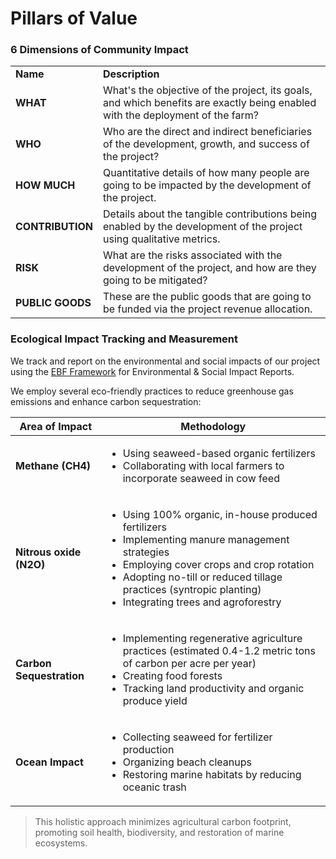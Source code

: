 # Pillars of Value

### 6 Dimensions of Community Impact

|                  |                                                                                                                               |
| ---------------- | ----------------------------------------------------------------------------------------------------------------------------- |
| **Name**         | **Description**                                                                                                               |
| **WHAT**         | What's the objective of the project, its goals, and which benefits are exactly being enabled with the deployment of the farm? |
| **WHO**          | Who are the direct and indirect beneficiaries of the development, growth, and success of the project?                         |
| **HOW MUCH**     | Quantitative details of how many people are going to be impacted by the development of the project.                           |
| **CONTRIBUTION** | Details about the tangible contributions being enabled by the development of the project using qualitative metrics.           |
| **RISK**         | What are the risks associated with the development of the project, and how are they going to be mitigated?                    |
| **PUBLIC GOODS** | These are the public goods that are going to be funded via the project revenue allocation.                                    |

### Ecological Impact Tracking and Measurement

We track and report on the environmental and social impacts of our project using the [EBF Framework](https://ebfcommons.org/) for Environmental & Social Impact Reports.

We employ several eco-friendly practices to reduce greenhouse gas emissions and enhance carbon sequestration:

| **Area of Impact**       | **Methodology**                                                                                                                                                                                                                                                                                |
| ------------------------ | ---------------------------------------------------------------------------------------------------------------------------------------------------------------------------------------------------------------------------------------------------------------------------------------------- |
| **Methane (CH4)**        | <ul><li>Using seaweed-based organic fertilizers</li><li>Collaborating with local farmers to incorporate seaweed in cow feed</li></ul>                                                                                                                                                          |
| **Nitrous oxide (N2O)**  | <ul><li>Using 100% organic, in-house produced fertilizers </li><li>Implementing manure management strategies </li><li>Employing cover crops and crop rotation</li><li>Adopting no-till or reduced tillage practices (syntropic planting) </li><li>Integrating trees and agroforestry</li></ul> |
| **Carbon Sequestration** | <ul><li>Implementing regenerative agriculture practices (estimated 0.4-1.2 metric tons of carbon per acre per year) </li><li>Creating food forests </li><li>Tracking land productivity and organic produce yield</li></ul>                                                                     |
| **Ocean Impact**         | <ul><li>Collecting seaweed for fertilizer production</li><li>Organizing beach cleanups </li><li>Restoring marine habitats by reducing oceanic trash</li></ul>                                                                                                                                  |

> This holistic approach minimizes agricultural carbon footprint, promoting soil health, biodiversity, and restoration of marine ecosystems.
